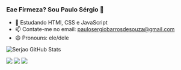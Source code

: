 ### Eae Firmeza? Sou Paulo Sérgio 👋

- 🌱 Estudando HTMl, CSS e JavaScript
- 📫 Contate-me no email: paulosergiobarrosdesouza@gmail.com
- 😄 Pronouns: ele/dele

![Serjao GitHub Stats](https://github-readme-stats.vercel.app/api?username=eiSerjao&show_icons=true&theme=dracula)

![](https://img.shields.io/badge/HTML5-E34F26?style=for-the-badge&logo=html5&logoColor=white)
![](https://img.shields.io/badge/CSS3-1572B6?style=for-the-badge&logo=css3&logoColor=white)
![](https://img.shields.io/badge/JavaScript-F7DF1E?style=for-the-badge&logo=javascript&logoColor=black)
